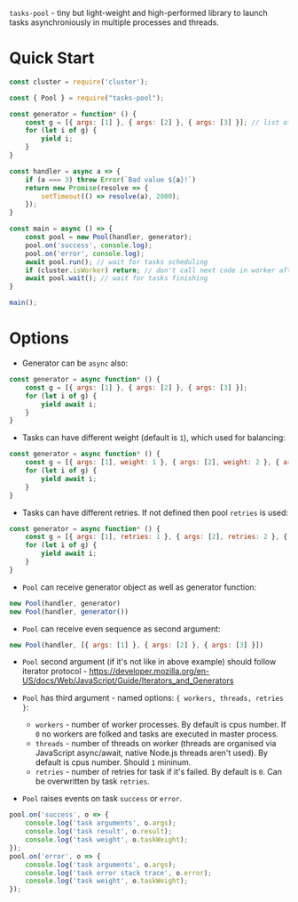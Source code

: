 `tasks-pool` - tiny but light-weight and high-performed library to launch tasks asynchroniously in multiple processes and threads.

Quick Start
===========

```js
const cluster = require('cluster');

const { Pool } = require("tasks-pool");

const generator = function* () {
    const g = [{ args: [1] }, { args: [2] }, { args: [3] }]; // list of arguments for handler
    for (let i of g) {
        yield i;
    }
}

const handler = async a => {
    if (a === 3) throw Error(`Bad value ${a}!`)
    return new Promise(resolve => {
        setTimeout(() => resolve(a), 2000);
    });
}

const main = async () => {
    const pool = new Pool(handler, generator);
    pool.on('success', console.log);
    pool.on('error', console.log);
    await pool.run(); // wait for tasks scheduling
    if (cluster.isWorker) return; // don't call next code in worker after fork
    await pool.wait(); // wait for tasks finishing
}

main();
```

Options
=======

- Generator can be `async` also:

```js
const generator = async function* () {
    const g = [{ args: [1] }, { args: [2] }, { args: [3] }];
    for (let i of g) {
        yield await i;
    }
}
```

- Tasks can have different weight (default is `1`), which used for balancing:

```js
const generator = async function* () {
    const g = [{ args: [1], weight: 1 }, { args: [2], weight: 2 }, { args: [3], weight: 3 }];
    for (let i of g) {
        yield await i;
    }
}
```

- Tasks can have different retries. If not defined then pool `retries` is used:

```js
const generator = async function* () {
    const g = [{ args: [1], retries: 1 }, { args: [2], retries: 2 }, { args: [3], retries: 3 }];
    for (let i of g) {
        yield await i;
    }
}
```

- `Pool` can receive generator object as well as generator function:

```js
new Pool(handler, generator)
new Pool(handler, generator())
```

- `Pool` can receive even sequence as second argument:

```js
new Pool(handler, [{ args: [1] }, { args: [2] }, { args: [3] }])
```

- `Pool` second argument (if it's not like in above example) should follow iterator protocol - https://developer.mozilla.org/en-US/docs/Web/JavaScript/Guide/Iterators_and_Generators

- `Pool` has third argument - named options: `{ workers, threads, retries }`:

    - `workers` - number of worker processes. By default is cpus number. If `0` no workers are folked and tasks are executed in master process.
    - `threads` - number of threads on worker (threads are organised via JavaScript async/await, native Node.js threads aren't used). By default is cpus number. Should `1` mininum.
    - `retries` - number of retries for task if it's failed. By default is `0`. Can be overwritten by task `retries`.

- `Pool` raises events on task `success` or `error`.

```js
pool.on('success', o => {
    console.log('task arguments', o.args);
    console.log('task result', o.result);
    console.log('task weight', o.taskWeight);
});
pool.on('error', o => {
    console.log('task arguments', o.args);
    console.log('task error stack trace', o.error);
    console.log('task weight', o.taskWeight);
});
```
